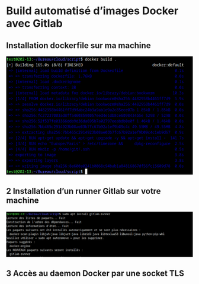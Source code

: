 # Build automatisé d’images Docker avec Gitlab
## Installation dockerfile sur ma machine

![Alt_text](../images/1.png)

## 2 Installation d’un runner Gitlab sur votre machine

![Alt_text](../images/2.png)

## 3 Accès au daemon Docker par une socket TLS


